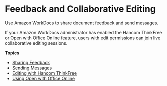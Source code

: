 # Feedback and Collaborative Editing<a name="collab-editing"></a>

Use Amazon WorkDocs to share document feedback and send messages\.

If your Amazon WorkDocs administrator has enabled the Hancom ThinkFree or Open with Office Online feature, users with edit permissions can join live collaborative editing sessions\.

**Topics**
+ [Sharing Feedback](feedback.md)
+ [Sending Messages](client_message.md)
+ [Editing with Hancom ThinkFree](hancom-online-edit.md)
+ [Using Open with Office Online](office-online.md)